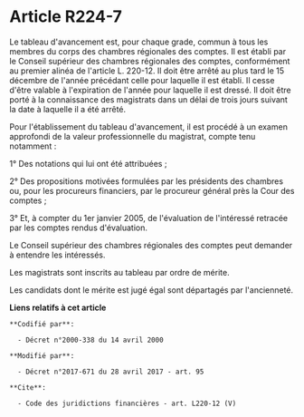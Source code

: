 # Article R224-7

Le tableau d'avancement est, pour chaque grade, commun à tous les membres du corps des chambres régionales des comptes. Il
est établi par le Conseil supérieur des chambres régionales des comptes, conformément au premier alinéa de l'article L.
220-12. Il doit être arrêté au plus tard le 15 décembre de l'année précédant celle pour laquelle il est établi. Il cesse
d'être valable à l'expiration de l'année pour laquelle il est dressé. Il doit être porté à la connaissance des magistrats
dans un délai de trois jours suivant la date à laquelle il a été arrêté. 

Pour l'établissement du tableau d'avancement, il est procédé à un examen approfondi de la valeur professionnelle du
magistrat, compte tenu notamment : 

1° Des notations qui lui ont été attribuées ; 

2° Des propositions motivées formulées par les présidents des chambres ou, pour les procureurs financiers, par le procureur
général près la Cour des comptes ; 

3° Et, à compter du 1er janvier 2005, de l'évaluation de l'intéressé retracée par les comptes rendus d'évaluation. 

Le Conseil supérieur des chambres régionales des comptes peut demander à entendre les intéressés. 

Les magistrats sont inscrits au tableau par ordre de mérite. 

Les candidats dont le mérite est jugé égal sont départagés par l'ancienneté.

**Liens relatifs à cet article**

	**Codifié par**:

	  - Décret n°2000-338 du 14 avril 2000

	**Modifié par**:

	  - Décret n°2017-671 du 28 avril 2017 - art. 95

	**Cite**:

	  - Code des juridictions financières - art. L220-12 (V)
